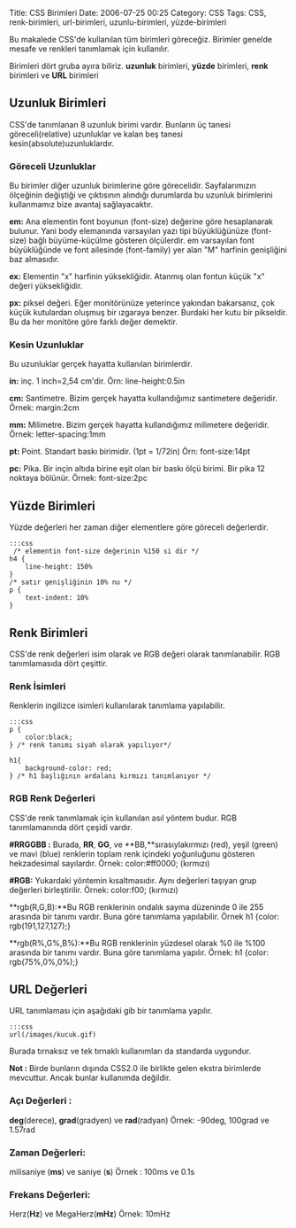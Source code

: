 Title: CSS Birimleri
Date: 2006-07-25 00:25
Category: CSS
Tags: CSS, renk-birimleri, url-birimleri, uzunlu-birimleri, yüzde-birimleri

Bu makalede CSS'de kullanılan tüm birimleri göreceğiz. Birimler genelde
mesafe ve renkleri tanımlamak için kullanılır.

Birimleri dört gruba ayıra biliriz. **uzunluk** birimleri, **yüzde**
birimleri, **renk** birimleri ve **URL** birimleri

## Uzunluk Birimleri

CSS'de tanımlanan 8 uzunluk birimi vardır. Bunların üç tanesi
göreceli(relative) uzunluklar ve kalan beş tanesi
kesin(absolute)uzunluklardır.

### Göreceli Uzunluklar

Bu birimler diğer uzunluk birimlerine göre görecelidir. Sayfalarımızın
ölçeğinin değiştiği ve çıktısının alındığı durumlarda bu uzunluk
birimlerini kullanmamız bize avantaj sağlayacaktır.

**em:** Ana elementin font boyunun (font-size) değerine göre
hesaplanarak bulunur. Yani body elemanında varsayılan yazı tipi
büyüklüğünüze (font-size) bağlı büyüme-küçülme gösteren ölçülerdir. em
varsayılan font büyüklüğünde ve font ailesinde (font-family) yer alan
"M" harfinin genişliğini baz almasıdır.

**ex:** Elementin "x" harfinin yüksekliğidir. Atanmış olan fontun küçük
"x" değeri yüksekliğidir.

**px:** piksel değeri. Eğer monitörünüze yeterince yakından bakarsanız,
çok küçük kutulardan oluşmuş bir ızgaraya benzer. Burdaki her kutu bir
pikseldir. Bu da her monitöre göre farklı değer demektir.

### Kesin Uzunluklar

Bu uzunluklar gerçek hayatta kullanılan birimlerdir.

**in:** inç. 1 inch=2,54 cm'dir. Örn: line-height:0.5in

**cm:** Santimetre. Bizim gerçek hayatta kullandığımız santimetere
değeridir. Örnek: margin:2cm

**mm:** Milimetre. Bizim gerçek hayatta kullandığımız milimetere
değeridir. Örnek: letter-spacing:1mm

**pt:** Point. Standart baskı birimidir. (1pt = 1/72in) Örn:
font-size:14pt

**pc:** Pika. Bir inçin altıda birine eşit olan bir baskı ölçü birimi.
Bir pika 12 noktaya bölünür. Örnek: font-size:2pc

## Yüzde Birimleri

Yüzde değerleri her zaman diğer elementlere göre göreceli değerlerdir.

	:::css
	 /* elementin font-size değerinin %150 si dir */
	h4 { 
	    line-height: 150% 
	}
	/* satır genişliğinin 10% nu */
	p { 
	    text-indent: 10% 
	} 

## Renk Birimleri

CSS'de renk değerleri isim olarak ve RGB değeri olarak tanımlanabilir.
RGB tanımlamasıda dört çeşittir.

### Renk İsimleri

Renklerin ingilizce isimleri kullanılarak tanımlama yapılabilir.

	:::css
	p {
		color:black; 
	} /* renk tanımı siyah olarak yapılıyor*/ 

	h1{ 
		background-color: red;
	} /* h1 başlığının ardalanı kırmızı tanımlanıyor */ 

### RGB Renk Değerleri

CSS'de renk tanımlamak için kullanılan asıl yöntem budur. RGB
tanımlamanında dört çeşidi vardır.

**#RRGGBB :** Burada, **RR**, **GG**, ve **BB,**sırasıylakırmızı (red),
yeşil (green) ve mavi (blue) renklerin toplam renk içindeki yoğunluğunu
gösteren hekzadesimal sayılardır. Örnek: color:#ff0000; (kırmızı)

**#RGB:** Yukardaki yöntemin kısaltmasıdır. Aynı değerleri taşıyan grup
değerleri birleştirilir. Örnek: color:f00; (kırmızı)

**rgb(R,G,B):**Bu RGB renklerinin ondalık sayma düzeninde 0 ile 255
arasında bir tanımı vardır. Buna göre tanımlama yapılabilir. Örnek h1
{color: rgb(191,127,127);}

**rgb(R%,G%,B%):**Bu RGB renklerinin yüzdesel olarak %0 ile %100
arasında bir tanımı vardır. Buna göre tanımlama yapılır. Örnek: h1
{color: rgb(75%,0%,0%);}

## URL Değerleri

URL tanımlaması için aşağıdaki gib bir tanımlama yapılır.

	:::css
	url(/images/kucuk.gif) 

Burada tırnaksız ve tek tırnaklı kullanımları da standarda uygundur.

**Not :** Birde bunların dışında CSS2.0 ile birlikte gelen ekstra
birimlerde mevcuttur. Ancak bunlar kullanımda değildir.

### Açı Değerleri :

**deg**(derece), **grad**(gradyen) ve **rad**(radyan) Örnek: -90deg, 100grad ve 1.57rad

### Zaman Değerleri:

milisaniye (**ms**) ve saniye (**s**) Örnek : 100ms ve 0.1s

### Frekans Değerleri: 

Herz(**Hz**) ve MegaHerz(**mHz**) Örnek: 10mHz